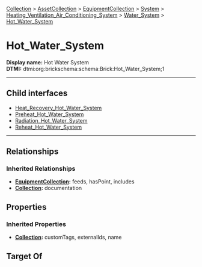 [Collection](../../../../../../Collection.md) > [AssetCollection](../../../../../AssetCollection.md) > [EquipmentCollection](../../../../EquipmentCollection.md) > [System](../../../System.md) > [Heating_Ventilation_Air_Conditioning_System](../../Heating_Ventilation_Air_Conditioning_System.md) > [Water_System](../Water_System.md) > [Hot_Water_System](#)
# Hot_Water_System

**Display name:** Hot Water System<br />
**DTMI:** dtmi:org:brickschema:schema:Brick:Hot_Water_System;1

---


## Child interfaces
* [Heat_Recovery_Hot_Water_System](Heat_Recovery_Hot_Water_System.md)
* [Preheat_Hot_Water_System](Preheat_Hot_Water_System.md)
* [Radiation_Hot_Water_System](Radiation_Hot_Water_System.md)
* [Reheat_Hot_Water_System](Reheat_Hot_Water_System.md)

---
## Relationships
### Inherited Relationships
* **[EquipmentCollection](../../../../EquipmentCollection.md):** feeds, hasPoint, includes
* **[Collection](../../../../../../Collection.md):** documentation
## Properties
### Inherited Properties
* **[Collection](../../../../../../Collection.md):** customTags, externalIds, name
## Target Of
